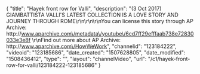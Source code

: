 {
    "title": "Hayek front row for Valli",
    "description": "(3 Oct 2017) GIAMBATTISTA VALLI'S LATEST COLLECTION IS A LOVE STORY AND JOURNEY THROUGH ROME\r\n\r\n\r\nYou can license this story through AP Archive: http:\/\/www.aparchive.com\/metadata\/youtube\/6cd7ff29efffaab738e72830033e3e8f \r\nFind out more about AP Archive: http:\/\/www.aparchive.com\/HowWeWork",
    "channelid": "123184222",
    "videoid": "123185686",
    "date_created": "1507628805",
    "date_modified": "1508436412",
    "type": "",
    "layout": "channelVideo",
    "url": "\/c1\/hayek-front-row-for-valli\/123184222-123185686"
}
